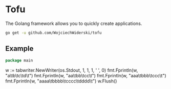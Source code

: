 # Tofu

The Golang framework allows you to quickly create applications.

```bash
go get -u github.com/WojciechWiderski/tofu
```

## Example

```go
package main

```


w := tabwriter.NewWriter(os.Stdout, 1, 1, 1, ' ', 0)
fmt.Fprintln(w, "a\tb\tc\td\t")
fmt.Fprintln(w, "aa\tbb\tcc\t")
fmt.Fprintln(w, "aaa\tbbb\tccc\t")
fmt.Fprintln(w, "aaaa\tbbbb\tcccc\tdddd\t")
w.Flush()